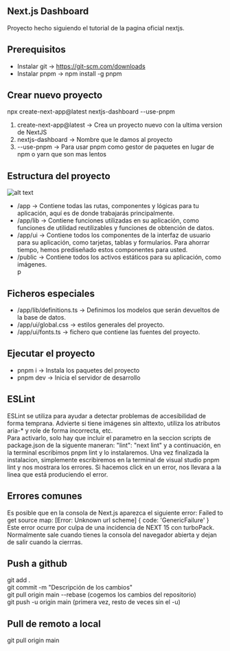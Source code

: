 ## Next.js Dashboard

Proyecto hecho siguiendo el tutorial de la pagina oficial nextjs.

## Prerequisitos
- Instalar git -> https://git-scm.com/downloads
- Instalar pnpm -> npm install -g pnpm

## Crear nuevo proyecto
npx create-next-app@latest nextjs-dashboard --use-pnpm     

1. create-next-app@latest -> Crea un proyecto nuevo con la ultima version de NextJS
2. nextjs-dashboard -> Nombre que le damos al proyecto
3. --use-pnpm -> Para usar pnpm como gestor de paquetes en lugar de npm o yarn que son mas lentos

## Estructura del proyecto
![alt text](learn-folder-structure.avif)    

- /app -> Contiene todas las rutas, componentes y lógicas para tu aplicación, aquí es de donde trabajarás principalmente.  
- /app/lib -> Contiene funciones utilizadas en su aplicación, como funciones de utilidad reutilizables y funciones de obtención de datos.  
- /app/ui -> Contiene todos los componentes de la interfaz de usuario para su aplicación, como tarjetas, tablas y formularios. Para ahorrar tiempo, hemos prediseñado estos componentes para usted.  
- /public -> Contiene todos los activos estáticos para su aplicación, como imágenes.   
p
## Ficheros especiales
- /app/lib/definitions.ts -> Definimos los modelos que serán devueltos de la base de datos.  
- /app/ui/global.css -> estilos generales del proyecto.  
- /app/ui/fonts.ts -> fichero que contiene las fuentes del proyecto.

## Ejecutar el proyecto
- pnpm i -> Instala los paquetes del proyecto
- pnpm dev -> Inicia el servidor de desarrollo

## ESLint  
ESLint se utiliza para ayudar a detectar problemas de accesibilidad de forma temprana. Advierte si tiene imágenes sin alttexto, utiliza los  atributos aria-* y  role de forma incorrecta, etc.  
Para activarlo, solo hay que incluir el parametro en la seccion scripts de package.json de la siguente maneran: "lint": "next lint"  y a continuación, en la terminal escribimos pnpm lint y lo instalaremos. Una vez finalizada la instalacion, simplemente escribiremos en la terminal de visual studio pnpm lint y nos mostrara los errores. Si hacemos click en un error, nos llevara a la linea que está produciendo el error.

## Errores comunes  
Es posible que en la consola de Next.js aparezca el siguiente error: Failed to get source map: [Error: Unknown url scheme] { code: 'GenericFailure' }  
Este error ocurre por culpa de una incidencia de NEXT 15 con turboPack. Normalmente sale cuando tienes la consola del navegador abierta y dejan de salir cuando la cierrras.  

## Push a github
git add .  
git commit -m "Descripción de los cambios"  
git pull origin main --rebase (cogemos los cambios del repositorio)  
git push -u origin main (primera vez, resto de veces sin el -u)  

## Pull de remoto a local
git pull origin main
